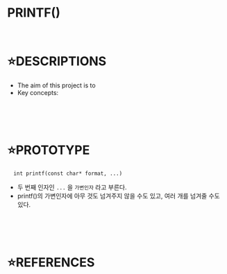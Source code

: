 # PRINTF()

</br>

⭐DESCRIPTIONS
==============

* The aim of this project is to 
* Key concepts: 
</br>
</br>
</br>

⭐PROTOTYPE
===========


      int printf(const char* format, ...)

* 두 번째 인자인 `...` 을 `가변인자` 라고 부른다.
* printf()의 가변인자에 아무 것도 넘겨주지 않을 수도 있고, 여러 개를 넘겨줄 수도 있다.
</br>
</br>
</br>

⭐REFERENCES
============

